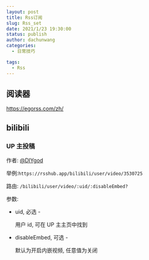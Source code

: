 ```yaml
---
layout: post
title: Rss订阅
slug: Rss_set
date: 2021/1/23 19:30:00
status: publish
author: dachunwang
categories: 
  - 日常技巧

tags: 
  - Rss
---
```



## 阅读器
https://egorss.com/zh/
## bilibili

### UP 主投稿

作者: [@DIYgod](https://github.com/DIYgod)

举例:` https://rsshub.app/bilibili/user/video/3530725 `

路由: `/bilibili/user/video/:uid/:disableEmbed?`

参数:

- uid, 必选 -

  用户 id, 可在 UP 主主页中找到

- disableEmbed, 可选 -

  默认为开启内嵌视频, 任意值为关闭

  

